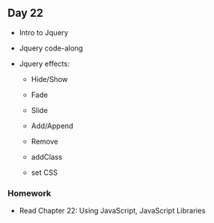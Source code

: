 ## Day 22

* Intro to Jquery

* Jquery code-along

* Jquery effects:

    * Hide/Show
    
    * Fade
    
    * Slide
    
    * Add/Append
    
    * Remove
    
    * addClass
    
    * set CSS
    
### Homework

* Read Chapter 22: Using JavaScript, JavaScript Libraries
